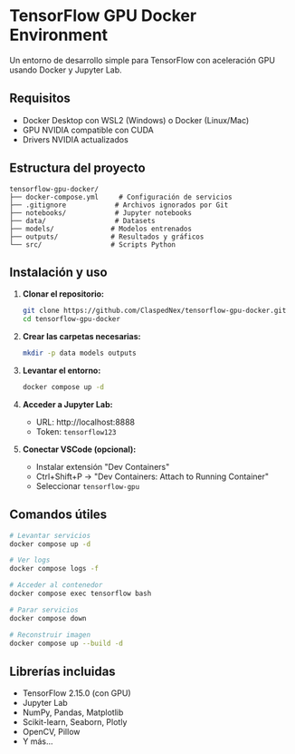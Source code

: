 # TensorFlow GPU Docker Environment

Un entorno de desarrollo simple para TensorFlow con aceleración GPU usando Docker y Jupyter Lab.

## Requisitos

- Docker Desktop con WSL2 (Windows) o Docker (Linux/Mac)
- GPU NVIDIA compatible con CUDA
- Drivers NVIDIA actualizados

## Estructura del proyecto

```
tensorflow-gpu-docker/
├── docker-compose.yml     # Configuración de servicios
├── .gitignore            # Archivos ignorados por Git
├── notebooks/            # Jupyter notebooks
├── data/                 # Datasets 
├── models/              # Modelos entrenados 
├── outputs/             # Resultados y gráficos 
└── src/                 # Scripts Python
```

## Instalación y uso

1. **Clonar el repositorio:**
   ```bash
   git clone https://github.com/ClaspedNex/tensorflow-gpu-docker.git
   cd tensorflow-gpu-docker
   ```

2. **Crear las carpetas necesarias:**
   ```bash
   mkdir -p data models outputs
   ```

3. **Levantar el entorno:**
   ```bash
   docker compose up -d
   ```

4. **Acceder a Jupyter Lab:**
   - URL: http://localhost:8888
   - Token: `tensorflow123`

5. **Conectar VSCode (opcional):**
   - Instalar extensión "Dev Containers"
   - Ctrl+Shift+P → "Dev Containers: Attach to Running Container"
   - Seleccionar `tensorflow-gpu`

## Comandos útiles

```bash
# Levantar servicios
docker compose up -d

# Ver logs
docker compose logs -f

# Acceder al contenedor
docker compose exec tensorflow bash

# Parar servicios
docker compose down

# Reconstruir imagen
docker compose up --build -d
```

## Librerías incluidas

- TensorFlow 2.15.0 (con GPU)
- Jupyter Lab
- NumPy, Pandas, Matplotlib
- Scikit-learn, Seaborn, Plotly
- OpenCV, Pillow
- Y más...
